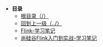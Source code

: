 * **目录**
  * [根目录（/）](/README)
  * [回到上一级（../）](/study/BigData/README)
  * [Flink-学习笔记](/study/BigData/Flink/Flink学习笔记)
  * [尚硅谷Flink入门到实战-学习笔记](/study/BigData/Flink/尚硅谷Flink入门到实战-学习笔记)
